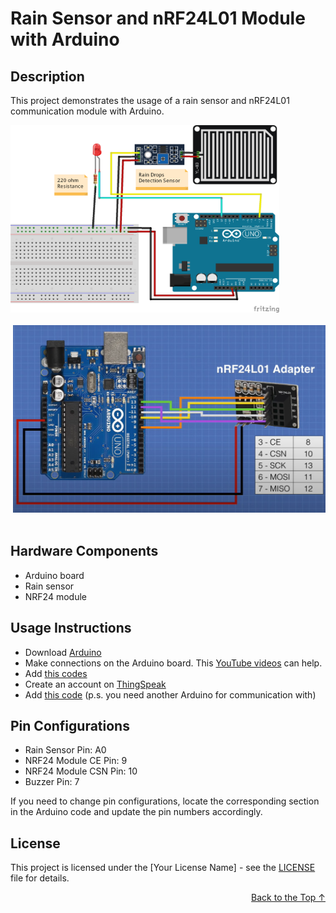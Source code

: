 <a name="readme-top"></a>
# Rain Sensor and nRF24L01 Module with Arduino

## Description
This project demonstrates the usage of a rain sensor and nRF24L01 communication module with Arduino.
<br/>
<div align="left">
    <img src="schema.png" alt="schema" width="430" height="300">
  </a>
  </div>
  <br/>
<div align="right">
    <img src="nrf24.png" alt="schema" width="500" height="300">
  </a>
  </div>
  <br/>
  
## Hardware Components
- Arduino board
- Rain sensor
- NRF24 module


## Usage Instructions

* Download [Arduino](https://support.arduino.cc/hc/en-us/articles/360019833020-Download-and-install-Arduino-IDE)
* Make connections on the Arduino board. This [YouTube videos](https://www.youtube.com/results?search_query=arduino+rain+sensor) can help. 
* Add [this codes](https://github.com/yagmurbarank/rain-sensor-with-arduino/blob/main/Arduino-rain-sensor/Arduino-rain-sensor.ino)
* Create an account on [ThingSpeak](https://thingspeak.com/login?skipSSOCheck=true)
* Add [this code](https://github.com/yagmurbarank/rain-sensor-with-arduino/blob/main/Cloud/Cloud.py) (p.s. you need another Arduino for communication with)

## Pin Configurations

- Rain Sensor Pin: A0
- NRF24 Module CE Pin: 9
- NRF24 Module CSN Pin: 10
- Buzzer Pin: 7

If you need to change pin configurations, locate the corresponding section in the Arduino code and update the pin numbers accordingly.




## License
This project is licensed under the [Your License Name] - see the [LICENSE](LICENSE) file for details.
<br/>
<p align="right"><a href="#readme-top">Back to the Top ↑ </a></p>